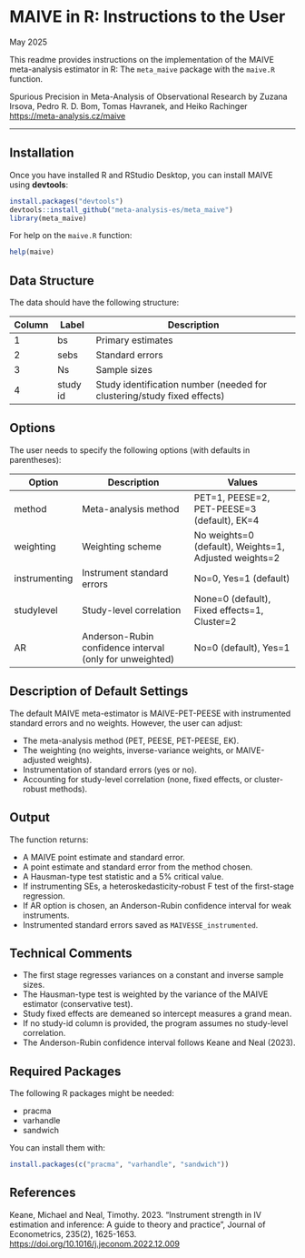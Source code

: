 MAIVE in R: Instructions to the User
================
May 2025

This readme provides instructions on the implementation of the MAIVE
meta-analysis estimator in R: The `meta_maive` package with the
`maive.R` function.

Spurious Precision in Meta-Analysis of Observational Research by Zuzana
Irsova, Pedro R. D. Bom, Tomas Havranek, and Heiko Rachinger  
<https://meta-analysis.cz/maive>

------------------------------------------------------------------------

## Installation

Once you have installed R and RStudio Desktop, you can install MAIVE
using **devtools**:

``` r
install.packages("devtools")
devtools::install_github("meta-analysis-es/meta_maive")
library(meta_maive)
```

For help on the `maive.R` function:

``` r
help(maive)
```

## Data Structure

The data should have the following structure:

| Column | Label | Description |
|----|----|----|
| 1 | bs | Primary estimates |
| 2 | sebs | Standard errors |
| 3 | Ns | Sample sizes |
| 4 | study id | Study identification number (needed for clustering/study fixed effects) |

## Options

The user needs to specify the following options (with defaults in
parentheses):

| Option | Description | Values |
|----|----|----|
| method | Meta-analysis method | PET=1, PEESE=2, PET-PEESE=3 (default), EK=4 |
| weighting | Weighting scheme | No weights=0 (default), Weights=1, Adjusted weights=2 |
| instrumenting | Instrument standard errors | No=0, Yes=1 (default) |
| studylevel | Study-level correlation | None=0 (default), Fixed effects=1, Cluster=2 |
| AR | Anderson-Rubin confidence interval (only for unweighted) | No=0 (default), Yes=1 |

## Description of Default Settings

The default MAIVE meta-estimator is MAIVE-PET-PEESE with instrumented
standard errors and no weights. However, the user can adjust:

- The meta-analysis method (PET, PEESE, PET-PEESE, EK).
- The weighting (no weights, inverse-variance weights, or MAIVE-adjusted
  weights).
- Instrumentation of standard errors (yes or no).
- Accounting for study-level correlation (none, fixed effects, or
  cluster-robust methods).

## Output

The function returns:

- A MAIVE point estimate and standard error.
- A point estimate and standard error from the method chosen.
- A Hausman-type test statistic and a 5% critical value.
- If instrumenting SEs, a heteroskedasticity-robust F test of the
  first-stage regression.
- If AR option is chosen, an Anderson-Rubin confidence interval for weak
  instruments.
- Instrumented standard errors saved as `MAIVE$SE_instrumented`.

## Technical Comments

- The first stage regresses variances on a constant and inverse sample
  sizes.
- The Hausman-type test is weighted by the variance of the MAIVE
  estimator (conservative test).
- Study fixed effects are demeaned so intercept measures a grand mean.
- If no study-id column is provided, the program assumes no study-level
  correlation.
- The Anderson-Rubin confidence interval follows Keane and Neal (2023).

## Required Packages

The following R packages might be needed:

- pracma
- varhandle
- sandwich

You can install them with:

``` r
install.packages(c("pracma", "varhandle", "sandwich"))
```

## References

Keane, Michael and Neal, Timothy. 2023. “Instrument strength in IV
estimation and inference: A guide to theory and practice”, Journal of
Econometrics, 235(2), 1625-1653.
<https://doi.org/10.1016/j.jeconom.2022.12.009>
